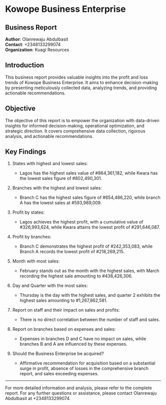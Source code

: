 # Kowope Business Enterprise

## Business Report

**Author**: Olanrewaju Abdulbasit  
**Contact**: +2348133299074  
**Organization**: Kuagi Resources

## Introduction

This business report provides valuable insights into the profit and loss trends of Kowope Business Enterprise. It aims to enhance decision-making by presenting meticulously collected data, analyzing trends, and providing actionable recommendations.

## Objective

The objective of this report is to empower the organization with data-driven insights for informed decision-making, operational optimization, and strategic direction. It covers comprehensive data collection, rigorous analysis, and actionable recommendations.

## Key Findings

1. States with highest and lowest sales:
   - Lagos has the highest sales value of #864,361,182, while Kwara has the lowest sales figure of #802,490,301.

2. Branches with the highest and lowest sales:
   - Branch C has the highest sales figure of #654,486,220, while branch A has the lowest sales at #593,989,009.

3. Profit by states:
   - Lagos achieves the highest profit, with a cumulative value of #326,993,624, while Kwara attains the lowest profit of #291,646,087.

4. Profit by branches:
   - Branch C demonstrates the highest profit of #242,353,083, while Branch A records the lowest profit of #218,269,215.

5. Month with most sales:
   - February stands out as the month with the highest sales, with March recording the highest sale amounting to #438,426,306.

6. Day and Quarter with the most sales:
   - Thursday is the day with the highest sales, and quarter 2 exhibits the highest sales amounting to #1,267,862,581.

7. Report on staff and their impact on sales and profits:
   - There is no direct correlation between the number of staff and sales.

8. Report on branches based on expenses and sales:
   - Expenses in branches D and C have no impact on sales, while branches B and A are influenced by these expenses.

9. Should the Business Enterprise be acquired?
   - Affirmative recommendation for acquisition based on a substantial surge in profit, absence of losses in the comprehensive branch report, and sales exceeding expenses.

---

For more detailed information and analysis, please refer to the complete report. For any further questions or assistance, please contact Olanrewaju Abdulbasit at +2348133299074.
